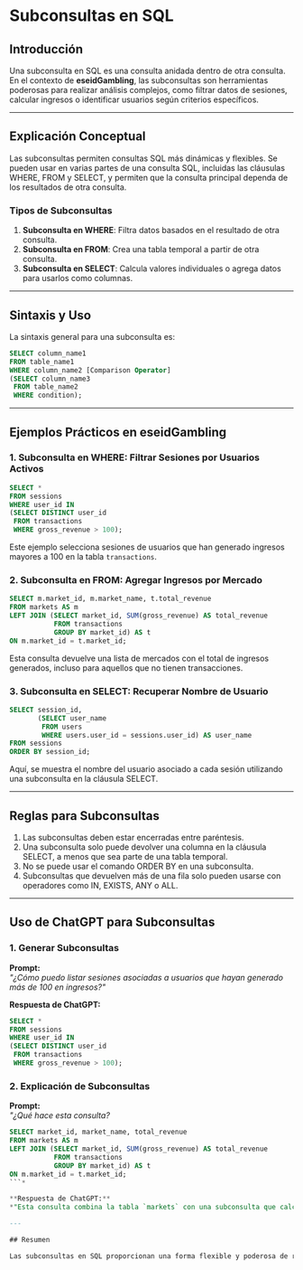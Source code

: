 # Subconsultas en SQL

## Introducción

Una subconsulta en SQL es una consulta anidada dentro de otra consulta. En el contexto de **eseidGambling**, las subconsultas son herramientas poderosas para realizar análisis complejos, como filtrar datos de sesiones, calcular ingresos o identificar usuarios según criterios específicos.

---

## Explicación Conceptual

Las subconsultas permiten consultas SQL más dinámicas y flexibles. Se pueden usar en varias partes de una consulta SQL, incluidas las cláusulas WHERE, FROM y SELECT, y permiten que la consulta principal dependa de los resultados de otra consulta.

### Tipos de Subconsultas

1. **Subconsulta en WHERE**: Filtra datos basados en el resultado de otra consulta.
2. **Subconsulta en FROM**: Crea una tabla temporal a partir de otra consulta.
3. **Subconsulta en SELECT**: Calcula valores individuales o agrega datos para usarlos como columnas.

---

## Sintaxis y Uso

La sintaxis general para una subconsulta es:

```sql
SELECT column_name1
FROM table_name1
WHERE column_name2 [Comparison Operator]
(SELECT column_name3
 FROM table_name2
 WHERE condition);
```

---

## Ejemplos Prácticos en eseidGambling

### **1. Subconsulta en WHERE: Filtrar Sesiones por Usuarios Activos**

```sql
SELECT *
FROM sessions
WHERE user_id IN
(SELECT DISTINCT user_id
 FROM transactions
 WHERE gross_revenue > 100);
```

Este ejemplo selecciona sesiones de usuarios que han generado ingresos mayores a 100 en la tabla `transactions`.

### **2. Subconsulta en FROM: Agregar Ingresos por Mercado**

```sql
SELECT m.market_id, m.market_name, t.total_revenue
FROM markets AS m
LEFT JOIN (SELECT market_id, SUM(gross_revenue) AS total_revenue
           FROM transactions
           GROUP BY market_id) AS t
ON m.market_id = t.market_id;
```

Esta consulta devuelve una lista de mercados con el total de ingresos generados, incluso para aquellos que no tienen transacciones.

### **3. Subconsulta en SELECT: Recuperar Nombre de Usuario**

```sql
SELECT session_id, 
       (SELECT user_name
        FROM users
        WHERE users.user_id = sessions.user_id) AS user_name
FROM sessions
ORDER BY session_id;
```

Aquí, se muestra el nombre del usuario asociado a cada sesión utilizando una subconsulta en la cláusula SELECT.

---

## Reglas para Subconsultas

1. Las subconsultas deben estar encerradas entre paréntesis.
2. Una subconsulta solo puede devolver una columna en la cláusula SELECT, a menos que sea parte de una tabla temporal.
3. No se puede usar el comando ORDER BY en una subconsulta.
4. Subconsultas que devuelven más de una fila solo pueden usarse con operadores como IN, EXISTS, ANY o ALL.

---

## Uso de ChatGPT para Subconsultas

### **1. Generar Subconsultas**

**Prompt:**  
*"¿Cómo puedo listar sesiones asociadas a usuarios que hayan generado más de 100 en ingresos?"*

**Respuesta de ChatGPT:**  
```sql
SELECT *
FROM sessions
WHERE user_id IN
(SELECT DISTINCT user_id
 FROM transactions
 WHERE gross_revenue > 100);
```

### **2. Explicación de Subconsultas**

**Prompt:**  
*"¿Qué hace esta consulta?*  
```sql
SELECT market_id, market_name, total_revenue
FROM markets AS m
LEFT JOIN (SELECT market_id, SUM(gross_revenue) AS total_revenue
           FROM transactions
           GROUP BY market_id) AS t
ON m.market_id = t.market_id;
```*

**Respuesta de ChatGPT:**  
*"Esta consulta combina la tabla `markets` con una subconsulta que calcula los ingresos totales (`total_revenue`) por mercado en la tabla `transactions`. Incluye todos los mercados, incluso aquellos sin transacciones."*

---

## Resumen

Las subconsultas en SQL proporcionan una forma flexible y poderosa de realizar consultas anidadas, permitiendo análisis complejos y dinámicos. En **eseidGambling**, las subconsultas son fundamentales para resolver problemas específicos, como filtrar datos o agregar información desde múltiples tablas. Con **ChatGPT**, puedes crear y comprender subconsultas más efectivas para abordar necesidades analíticas.
